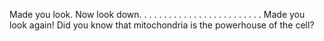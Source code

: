 Made you look. Now look down.
.
.
.
.
.
.
.
.
.
.
.
.
.
.
.
.
.
.
.
.
.
.
.
.
Made you look again! Did you know that mitochondria is the powerhouse of the cell?